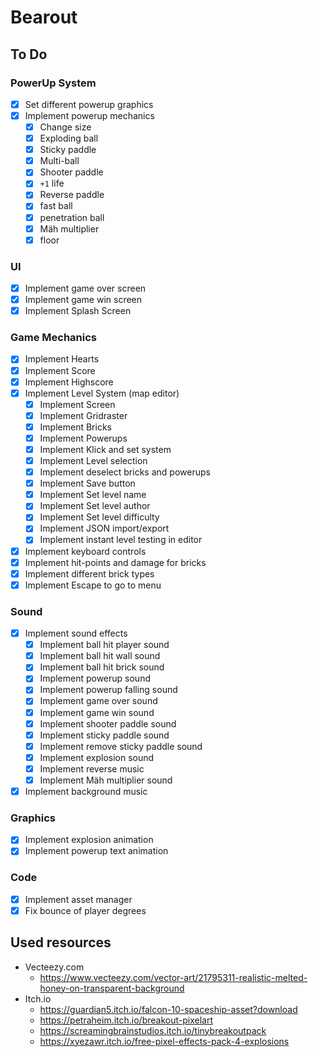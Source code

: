 # Bearout


## To Do

### PowerUp System

- [x] Set different powerup graphics
- [x] Implement powerup mechanics
    - [x] Change size
    - [x] Exploding ball
    - [x] Sticky paddle
    - [x] Multi-ball
    - [x] Shooter paddle
    - [x] `+1` life
    - [x] Reverse paddle
    - [x] fast ball
    - [x] penetration ball
    - [x] Mäh multiplier
    - [x] floor

### UI

- [x] Implement game over screen
- [x] Implement game win screen
- [x] Implement Splash Screen

### Game Mechanics

- [x] Implement Hearts
- [x] Implement Score
- [x] Implement Highscore
- [x] Implement Level System (map editor)
    - [x] Implement Screen
    - [x] Implement Gridraster
    - [x] Implement Bricks
    - [x] Implement Powerups
    - [x] Implement Klick and set system
    - [x] Implement Level selection
    - [x] Implement deselect bricks and powerups
    - [x] Implement Save button
    - [x] Implement Set level name
    - [x] Implement Set level author
    - [x] Implement Set level difficulty
    - [x] Implement JSON import/export
    - [x] Implement instant level testing in editor
- [x] Implement keyboard controls
- [x] Implement hit-points and damage for bricks
- [x] Implement different brick types
- [x] Implement Escape to go to menu

### Sound

- [x] Implement sound effects
    - [x] Implement ball hit player sound
    - [x] Implement ball hit wall sound
    - [x] Implement ball hit brick sound
    - [x] Implement powerup sound
    - [x] Implement powerup falling sound
    - [x] Implement game over sound
    - [x] Implement game win sound
    - [x] Implement shooter paddle sound
    - [x] Implement sticky paddle sound
    - [x] Implement remove sticky paddle sound
    - [x] Implement explosion sound
    - [x] Implement reverse music
    - [x] Implement Mäh multiplier sound
- [x] Implement background music

### Graphics

- [x] Implement explosion animation
- [x] Implement powerup text animation

### Code

- [x] Implement asset manager
- [x] Fix bounce of player degrees

## Used resources

- Vecteezy.com
    - https://www.vecteezy.com/vector-art/21795311-realistic-melted-honey-on-transparent-background
- Itch.io
    - https://guardian5.itch.io/falcon-10-spaceship-asset?download
    - https://petraheim.itch.io/breakout-pixelart
    - https://screamingbrainstudios.itch.io/tinybreakoutpack
    - https://xyezawr.itch.io/free-pixel-effects-pack-4-explosions
